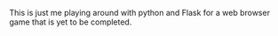 This is just me playing around with python and Flask for a web browser game that is yet to be completed.
